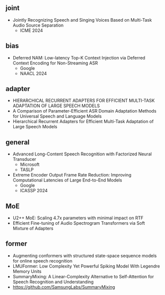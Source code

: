 ## joint
- Jointly Recognizing Speech and Singing Voices Based on Multi-Task Audio Source Separation
  - ICME 2024
## bias
- Deferred NAM: Low-latency Top-K Context Injection via Deferred Context Encoding for Non-Streaming ASR
  - Google
  - NAACL 2024
## adapter
- HIERARCHICAL RECURRENT ADAPTERS FOR EFFICIENT MULTI-TASK ADAPTATION OF LARGE SPEECH MODELS
- A Comparison of Parameter-Efficient ASR Domain Adaptation Methods for Universal Speech and Language Models
- Hierarchical Recurrent Adapters for Efficient Multi-Task Adaptation of Large Speech Models
## general
- Advanced Long-Content Speech Recognition with Factorized Neural Transducer
  - Microsoft
  - TASLP
- Extreme Encoder Output Frame Rate Reduction: Improving Computational Latencies of Large End-to-End Models
  - Google
  - ICASSP 2024
## MoE
- U2++ MoE: Scaling 4.7x parameters with minimal impact on RTF
- Efficient Fine-tuning of Audio Spectrogram Transformers via Soft Mixture of Adapters
## former
- Augmenting conformers with structured state-space sequence models for online speech recognition
- LMUFormer: Low Complexity Yet Powerful Spiking Model With Legendre Memory Units
- SummaryMixing: A Linear-Complexity Alternative to Self-Attention for Speech Recognition and Understanding
- https://github.com/SamsungLabs/SummaryMixing
